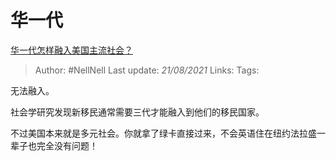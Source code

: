 # 华一代
[华一代怎样融入美国主流社会？](https://www.zhihu.com/question/19630894/answer/12660399)

> Author: #NellNell 
> Last update: *21/08/2021* 
> Links:
> Tags: 

无法融入。

社会学研究发现新移民通常需要三代才能融入到他们的移民国家。

不过美国本来就是多元社会。你就拿了绿卡直接过来，不会英语住在纽约法拉盛一辈子也完全没有问题！
